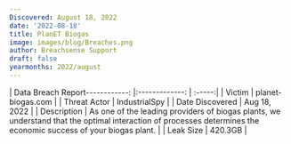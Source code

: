 ```yaml
---
Discovered: August 18, 2022
date: '2022-08-18'
title: PlanET Biogas
image: images/blog/Breaches.png
author: Breachsense Support
draft: false
yearmonths: 2022/august
---
```


| Data Breach Report------------:     |:-------------:    | :-----:|
| Victim      | planet-biogas.com      | 
| Threat Actor      | IndustrialSpy      | 
| Date Discovered      | Aug 18, 2022      | 
| Description      | As one of the leading providers of biogas plants, we understand that the optimal interaction of processes determines the economic success of your biogas plant.      | 
| Leak Size      | 420.3GB      | 


